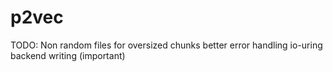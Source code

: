 # p2vec
TODO:
Non random files for oversized chunks
better error handling
io-uring backend
writing (important)